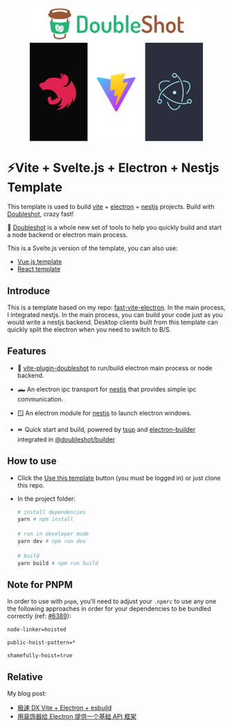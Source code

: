 <p align="center">
    <img width="400" src="./logo.png" alt="logo">
</p>

# ⚡Vite + Svelte.js + Electron + Nestjs Template

This template is used to build [vite](https://vitejs.dev/) + [electron](https://www.electronjs.org/) + [nestjs](https://nestjs.com/) projects. Build with [Doubleshot](https://github.com/Doubleshotjs/doubleshot), crazy fast!

🎉 [Doubleshot](https://github.com/Doubleshotjs/doubleshot) is a whole new set of tools to help you quickly build and start a node backend or electron main process.

This is a Svelte.js version of the template, you can also use:

- [Vue.js template](https://github.com/ArcherGu/fast-vite-nestjs-electron)
- [React template](https://github.com/ArcherGu/vite-react-nestjs-electron)

## Introduce

This is a template based on my repo: [fast-vite-electron](https://github.com/ArcherGu/fast-vite-electron). In the main process, I integrated nestjs. In the main process, you can build your code just as you would write a nestjs backend. Desktop clients built from this template can quickly split the electron when you need to switch to B/S.

## Features

- 🔨 [vite-plugin-doubleshot](https://github.com/archergu/doubleshot/tree/main/packages/plugin-vite#readme) to run/build electron main process or node backend.
  <br>

- 🛻 An electron ipc transport for [nestjs](https://nestjs.com/) that provides simple ipc communication.
  <br>

- 🪟 An electron module for [nestjs](https://nestjs.com/) to launch electron windows.
  <br>

- ⏩ Quick start and build, powered by [tsup](https://tsup.egoist.sh/) and [electron-builder](https://www.electron.build/) integrated in [@doubleshot/builder](https://github.com/Doubleshotjs/doubleshot/tree/main/packages/builder)

## How to use

- Click the [Use this template](https://github.com/ArcherGu/fast-vite-electron/generate) button (you must be logged in) or just clone this repo.
- In the project folder:

  ```bash
  # install dependencies
  yarn # npm install

  # run in developer mode
  yarn dev # npm run dev

  # build
  yarn build # npm run build
  ```

## Note for PNPM

In order to use with `pnpm`, you'll need to adjust your `.npmrc` to use any one the following approaches in order for your dependencies to be bundled correctly (ref: [#6389](https://github.com/electron-userland/electron-builder/issues/6289#issuecomment-1042620422)):

```
node-linker=hoisted
```

```
public-hoist-pattern=*
```

```
shamefully-hoist=true
```

## Relative

My blog post:

- [极速 DX Vite + Electron + esbuild](https://archergu.me/posts/vite-electron-esbuild)
- [用装饰器给 Electron 提供一个基础 API 框架](https://archergu.me/posts/electron-decorators)
